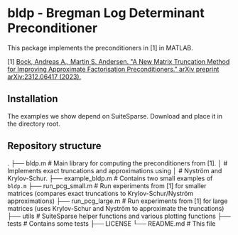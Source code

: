 # bldp - Bregman Log Determinant Preconditioner

This package implements the preconditioners in [1] in MATLAB.

[1] [Bock, Andreas A., Martin S. Andersen. "A New Matrix Truncation Method for Improving Approximate Factorisation Preconditioners." arXiv preprint arXiv:2312.06417 (2023).](https://arxiv.org/abs/2312.06417)

## Installation

The examples we show depend on SuiteSparse. Download and place it in the
directory root.

## Repository structure

.
├── bldp.m              # Main library for computing the preconditioners from [1].
│                       # Implements exact truncations and approximations using 
│                       # Nyström and Krylov-Schur.
├── example_bldp.m      # Contains two small examples of `bldp.m`
├── run_pcg_small.m     # Run experiments from [1] for smaller matrices (compares exact truncations to Krylov-Schur/Nyström approximations)
├── run_pcg_large.m     # Run experiments from [1] for large matrices (uses Krylov-Schur and Nyström to approximate the truncations)
├── utils               # SuiteSparse helper functions and various plotting functions
├── tests               # Contains some tests
├── LICENSE
└── README.md           # This file